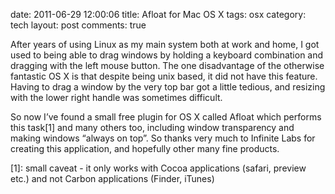 date: 2011-06-29 12:00:06
title: Afloat for Mac OS X
tags: osx
category: tech
layout: post
comments: true



After years of using Linux as my main system both at work and home, I got used to being able to drag windows by holding a keyboard combination and dragging with the left mouse button. The one disadvantage of the otherwise fantastic OS X is that despite being unix based, it did not have this feature. Having to drag a window by the very top bar got a little tedious, and resizing with the lower right handle was sometimes difficult.

So now I’ve found a small free plugin for OS X called Afloat which performs this task[1] and many others too, including window transparency and making windows “always on top”.
So thanks very much to Infinite Labs for creating this application, and hopefully other many fine products.

[1]: small caveat - it only works with Cocoa applications (safari, preview etc.) and not Carbon applications (Finder, iTunes)
